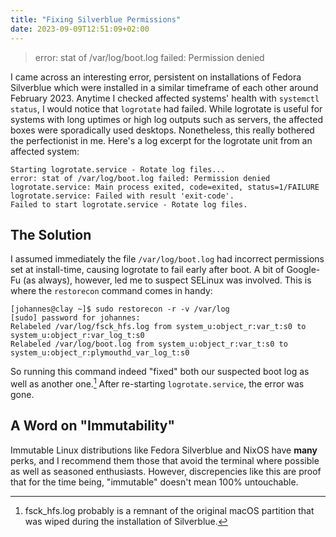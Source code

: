 ```yaml
---
title: "Fixing Silverblue Permissions"
date: 2023-09-09T12:51:09+02:00
---
```


> error: stat of /var/log/boot.log failed: Permission denied

I came across an interesting error, persistent on installations of Fedora Silverblue which were installed in a similar timeframe of each other around February 2023. Anytime I checked affected systems' health with `systemctl status`, I would notice that `logrotate` had failed. While logrotate is useful for systems with long uptimes or high log outputs such as servers, the affected boxes were sporadically used desktops. Nonetheless, this really bothered the perfectionist in me. Here's a log excerpt for the logrotate unit from an affected system:
```console
Starting logrotate.service - Rotate log files...
error: stat of /var/log/boot.log failed: Permission denied
logrotate.service: Main process exited, code=exited, status=1/FAILURE
logrotate.service: Failed with result 'exit-code'.
Failed to start logrotate.service - Rotate log files.
```

## The Solution
I assumed immediately the file `/var/log/boot.log` had incorrect permissions set at install-time, causing logrotate to fail early after boot. A bit of Google-Fu (as always), however, led me to suspect SELinux was involved. This is where the `restorecon` command comes in handy:
```console
[johannes@clay ~]$ sudo restorecon -r -v /var/log
[sudo] password for johannes: 
Relabeled /var/log/fsck_hfs.log from system_u:object_r:var_t:s0 to system_u:object_r:var_log_t:s0
Relabeled /var/log/boot.log from system_u:object_r:var_t:s0 to system_u:object_r:plymouthd_var_log_t:s0
```

So running this command indeed "fixed" both our suspected boot log as well as another one.[^hfs] After re-starting `logrotate.service`, the error was gone.
[^hfs]: fsck_hfs.log probably is a remnant of the original macOS partition that was wiped during the installation of Silverblue.

## A Word on "Immutability"
Immutable Linux distributions like Fedora Silverblue and NixOS have **many** perks, and I recommend them those that avoid the terminal where possible as well as seasoned enthusiasts. However, discrepencies like this are proof that for the time being, "immutable" doesn't mean 100% untouchable.